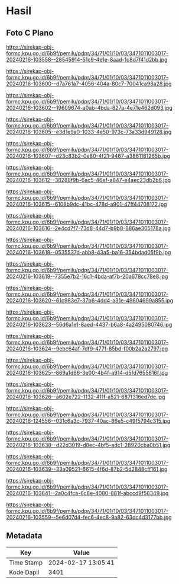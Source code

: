 # Hasil

## Foto C Plano

https://sirekap-obj-formc.kpu.go.id/6b9f/pemilu/pdpr/34/71/01/10/03/3471011003017-20240216-103558--28545914-51c9-4e1e-8aad-1c8d7f41d2bb.jpg

https://sirekap-obj-formc.kpu.go.id/6b9f/pemilu/pdpr/34/71/01/10/03/3471011003017-20240216-103600--d7a761a7-4056-404a-80c7-70041ca98a28.jpg

https://sirekap-obj-formc.kpu.go.id/6b9f/pemilu/pdpr/34/71/01/10/03/3471011003017-20240216-103602--19609674-a0ab-4bda-827a-4e71e462d093.jpg

https://sirekap-obj-formc.kpu.go.id/6b9f/pemilu/pdpr/34/71/01/10/03/3471011003017-20240216-103605--e3d1e9a0-1033-4e50-973c-73a33d949128.jpg

https://sirekap-obj-formc.kpu.go.id/6b9f/pemilu/pdpr/34/71/01/10/03/3471011003017-20240216-103607--d23c83b2-0e80-4f21-9467-a3861181265b.jpg

https://sirekap-obj-formc.kpu.go.id/6b9f/pemilu/pdpr/34/71/01/10/03/3471011003017-20240216-103612--38288f9b-6ac5-46ef-a847-e4aec23db2b6.jpg

https://sirekap-obj-formc.kpu.go.id/6b9f/pemilu/pdpr/34/71/01/10/03/3471011003017-20240216-103615--6108b9dc-41bc-478d-a901-47ff44708172.jpg

https://sirekap-obj-formc.kpu.go.id/6b9f/pemilu/pdpr/34/71/01/10/03/3471011003017-20240216-103616--2e4cd7f7-73d8-44d7-b9b8-886ae305178a.jpg

https://sirekap-obj-formc.kpu.go.id/6b9f/pemilu/pdpr/34/71/01/10/03/3471011003017-20240216-103618--0535537d-abb8-43a5-ba16-354bdad05f9b.jpg

https://sirekap-obj-formc.kpu.go.id/6b9f/pemilu/pdpr/34/71/01/10/03/3471011003017-20240216-103619--7355e7b2-16c1-4bda-af7b-20a678cc78e8.jpg

https://sirekap-obj-formc.kpu.go.id/6b9f/pemilu/pdpr/34/71/01/10/03/3471011003017-20240216-103620--61c983e7-37b6-4dd4-a31e-49604699a855.jpg

https://sirekap-obj-formc.kpu.go.id/6b9f/pemilu/pdpr/34/71/01/10/03/3471011003017-20240216-103623--56d6a1e1-8aed-4437-b6a8-4a2495080746.jpg

https://sirekap-obj-formc.kpu.go.id/6b9f/pemilu/pdpr/34/71/01/10/03/3471011003017-20240216-103624--9ebc64af-7df9-477f-85bd-f00b2a2a2797.jpg

https://sirekap-obj-formc.kpu.go.id/6b9f/pemilu/pdpr/34/71/01/10/03/3471011003017-20240216-103625--869a1d66-3e00-4b4f-a914-d5fd7655616f.jpg

https://sirekap-obj-formc.kpu.go.id/6b9f/pemilu/pdpr/34/71/01/10/03/3471011003017-20240216-103626--a602e722-1132-411f-a521-687f316ed7de.jpg

https://sirekap-obj-formc.kpu.go.id/6b9f/pemilu/pdpr/34/71/01/10/03/3471011003017-20240216-124556--031c6a3c-7937-40ac-86e5-c49f5794c315.jpg

https://sirekap-obj-formc.kpu.go.id/6b9f/pemilu/pdpr/34/71/01/10/03/3471011003017-20240216-103638--d22d3019-d8ec-4bf5-adc1-28920cba0b51.jpg

https://sirekap-obj-formc.kpu.go.id/6b9f/pemilu/pdpr/34/71/01/10/03/3471011003017-20240216-103639--33a09521-6615-4f6d-87b2-5d2848cff161.jpg

https://sirekap-obj-formc.kpu.go.id/6b9f/pemilu/pdpr/34/71/01/10/03/3471011003017-20240216-103641--2a0c4fca-6c8e-4080-881f-abccd9f56349.jpg

https://sirekap-obj-formc.kpu.go.id/6b9f/pemilu/pdpr/34/71/01/10/03/3471011003017-20240216-103559--5e6d07d4-fec6-4ec8-9a82-63dc4d3177bb.jpg


## Metadata

| Key        | Value               |
| ---------- | ------------------- |
| Time Stamp | 2024-02-17 13:05:41 |
| Kode Dapil | 3401                |



